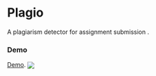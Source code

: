 # Plagio
A plagiarism detector for assignment submission .

<h3>Demo</h1>

[Demo](http://plagio.ml/?i=1). 
<img align="center" src="https://plagio.ml/?i=2">
